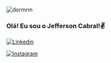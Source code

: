 ##
![dormrm](https://user-images.githubusercontent.com/82785756/151638208-5f253540-ba83-43cf-ae94-dde60b643891.gif)

### Olá! Eu sou o Jefferson Cabral!✌️

[![Linkedin](https://img.shields.io/badge/LinkedIn-0077B5?style=for-the-badge&logo=linkedin&logoColor=white)](https://www.linkedin.com/in/jeffersoncabralsilva/)

[![Instagram](https://img.shields.io/badge/Gmail-D14836?style=for-the-badge&logo=gmail&logoColor=white)](https://mail.google.com/mail/u/0/#inbox?compose=new)
